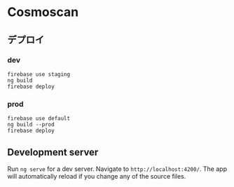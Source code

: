 # Cosmoscan

## デプロイ

### dev

```shell
firebase use staging
ng build
firebase deploy
```

### prod

```shell
firebase use default
ng build --prod
firebase deploy
```

## Development server

Run `ng serve` for a dev server. Navigate to `http://localhost:4200/`. The app will automatically reload if you change any of the source files.
